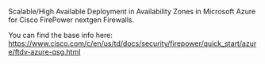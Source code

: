 Scalable/High Available Deployment in Availability Zones in Microsoft Azure for Cisco FirePower nextgen Firewalls.

You can find the base info here:
https://www.cisco.com/c/en/us/td/docs/security/firepower/quick_start/azure/ftdv-azure-qsg.html

